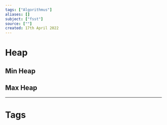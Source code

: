 ```yaml
---
tags: ["Algorithmus"]
aliases: []
subject: ["fsst"]
source: [""]
created: 17th April 2022
---
```


# Heap
## Min Heap
## Max Heap

---
# Tags